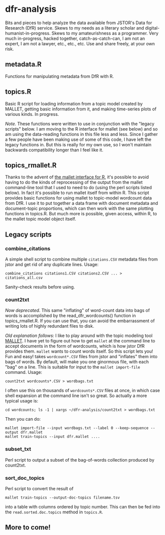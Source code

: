 # dfr-analysis

Bits and pieces to help analyze the data available from JSTOR's Data for Research (DfR) service. Skews to my needs as a literary scholar and digital-humanist-in-progress. Skews to my amateurishness as a programmer. Very much in-progress, hacked together, catch-as-catch-can, I am not an expert, I am not a lawyer, etc., etc., etc. Use and share freely, at your own risk. 

## metadata.R

Functions for manipulating metadata from DfR with R.

## topics.R

Basic R script for loading information from a topic model created by MALLET, getting basic information from it, and making time-series plots of various kinds. In progress.

*Note.* These functions were written to use in conjunction with the "legacy scripts" below. I am moving to the R interface for mallet (see below) and so am using the data-reading functions in this file less and less. Since I gather a few people have been making use of some of this code, I have left the legacy functions in. But this is really for my own use, so I won't maintain backwards compatibility longer than I feel like it.

## topics_rmallet.R

Thanks to the advent of [the mallet interface for R](http://www.cs.princeton.edu/~mimno/R/), it's possible to avoid having to do the kinds of reprocessing of the output from the mallet command-line tool that I used to need to do (using the perl scripts listed below). In fact it's possible to run mallet itself from within R. This script provides basic functions for using mallet to topic-model wordcount data from DfR. I use it to put together a data frame with document metadata and document-topic proportions, which can then work with the same plotting functions in topics.R. But much more is possible, given access, within R, to the mallet topic model object itself.

## Legacy scripts

### combine_citations

A simple shell script to combine multiple `citations.CSV` metadata files
from jstor and get rid of any duplicate lines. Usage:

    combine_citations citations1.CSV citations2.CSV ... > citations_all.csv

Sanity-check results before using.

### count2txt

*Now deprecated*. This same "inflating" of word-count data into bags of words is accomplished by the read_dfr_wordcounts() function in topics_rmallet.R. If you can use that, you can avoid the embarrassment of writing lots of highly redundant files to disk.

*Old explanation follows:* I like to play around with the topic modeling tool [MALLET](http://mallet.cs.umass.edu). I have yet to figure out how to get `mallet` at the command line to accept documents in the form of wordcounts, which is how jstor DfR provides them. `mallet` wants to count words itself. So this script lets you! Fun and easy! takes `wordcount*.CSV` files from jstor and "inflates" them into bags of words. By default, will make you one ginormous file, with each "bag" on a line. This is suitable for input to the `mallet import-file` command. Usage:

    count2txt wordcounts*.CSV > wordbags.txt

I often use this on thousands of `wordcounts*.CSV` files at once, in which case shell expansion at the command line isn't so great. So actually a more typical usage is:

    cd wordcounts; ls -1 | xargs ~/dfr-analysis/count2txt > wordbags.txt

Then you can do:

    mallet import-file --input wordbags.txt --label 0 --keep-sequence --output dfr.mallet
    mallet train-topics --input dfr.mallet ....


### subset_txt

Perl script to output a subset of the bag-of-words collection produced by count2txt. 

### sort_doc_topics

Perl script to convert the result of

    mallet train-topics --output-doc-topics filename.tsv

into a table with columns ordered by topic number. This can then be fed into the ``read.sorted.doc.topics`` method in ``topics.R``.

## More to come!


